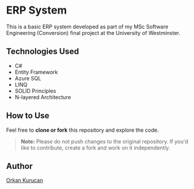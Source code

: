 # ERP System

This is a basic ERP system developed as part of my MSc Software Engineering (Conversion) final project at the University of Westminster.

## Technologies Used
- C#
- Entity Framework
- Azure SQL
- LINQ
- SOLID Principles
- N-layered Architecture

## How to Use
Feel free to **clone or fork** this repository and explore the code.

> **Note:** Please do not push changes to the original repository. If you'd like to contribute, create a fork and work on it independently.

## Author
[Orkan Kurucan](https://linkedin.com/in/orkan-kurucan)
